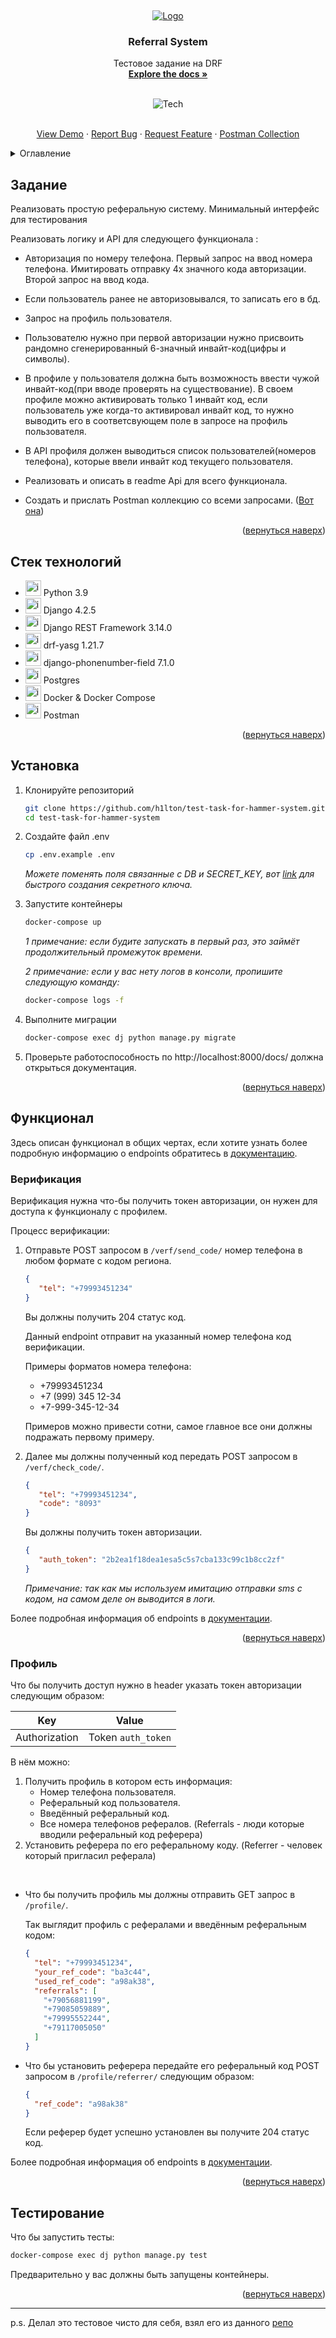 <a name="readme-top"></a>
<br>
<div align="center">
  <a href="https://github.com/h1lton/test-task-for-hammer-system">
    <img src="https://img.icons8.com/?size=80&id=rT0QUnswQvfg&format=png" alt="Logo">
  </a>
  <h3>Referral System</h3>
  <p>
    Тестовое задание на DRF
    <br>
    <a href="https://github.com/h1lton/test-task-for-hammer-system"><strong>Explore the docs »</strong></a>
    <br>
    <br>
  </p>

  <img src="https://skillicons.dev/icons?i=py,django,postgres,docker,postman&theme=light" alt="Tech">

  <p>
    <br>
    <a href="https://github.com/h1lton/test-task-for-hammer-system">View Demo</a>
    ·
    <a href="https://github.com/h1lton/test-task-for-hammer-system/issues">Report Bug</a>
    ·
    <a href="https://github.com/h1lton/test-task-for-hammer-system/issues">Request Feature</a>
    ·
    <a href="https://documenter.getpostman.com/view/29629600/2s9YJhxfiX">Postman Collection</a>
  </p>
</div>


<details>
  <summary>Оглавление</summary>
  <ol>
    <li><a href="#задание">Задание</a></li>
    <li><a href="#стек-технологий">Стек технологий</a></li>
    <li><a href="#установка">Установка</a></li>
    <li>
      <a href="#функционал">Функционал</a>
      <ul>
        <li><a href="#верификация">Верификация</a></li>
        <li><a href="#профиль">Профиль</a></li>
      </ul>
    </li>
    <li><a href="#тестирование">Тестирование</a></li>
    <li><a href="#примечание">Примечание</a></li>
  </ol>
</details>

## Задание

Реализовать простую реферальную систему. Минимальный интерфейс для тестирования

Реализовать логику и API для следующего функционала :

- Авторизация по номеру телефона. Первый запрос на ввод номера телефона.
  Имитировать отправку 4х значного кода авторизации. Второй запрос на ввод кода.

- Если пользователь ранее не авторизовывался, то записать его в бд.

- Запрос на профиль пользователя.

- Пользователю нужно при первой авторизации нужно присвоить рандомно сгенерированный
  6-значный инвайт-код(цифры и символы).

- В профиле у пользователя должна быть возможность ввести чужой инвайт-код(при вводе проверять на существование).
  В своем профиле можно активировать только 1 инвайт код, если пользователь уже когда-то активировал инвайт код,
  то нужно выводить его в соответсвующем поле в запросе на профиль пользователя.

- В API профиля должен выводиться список пользователей(номеров телефона),
  которые ввели инвайт код текущего пользователя.

- Реализовать и описать в readme Api для всего функционала.

- Создать и прислать Postman коллекцию со всеми запросами. ([Вот она](https://documenter.getpostman.com/view/29629600/2s9YJhxfiX))

<p align="right">(<a href="#readme-top">вернуться наверх</a>)</p>

## Стек технологий

- <img src="https://skillicons.dev/icons?i=py&theme=light" alt="icon" style="width: 25px"> Python 3.9
- <img src="https://skillicons.dev/icons?i=django&theme=light" alt="icon" style="width: 25px"> Django 4.2.5
- <img src="https://skillicons.dev/icons?i=django&theme=light" alt="icon" style="width: 25px"> Django REST Framework 3.14.0
- <img src="https://skillicons.dev/icons?i=django&theme=light" alt="icon" style="width: 25px"> drf-yasg 1.21.7
- <img src="https://skillicons.dev/icons?i=django&theme=light" alt="icon" style="width: 25px"> django-phonenumber-field 7.1.0
- <img src="https://skillicons.dev/icons?i=postgres&theme=light" alt="icon" style="width: 25px"> Postgres
- <img src="https://skillicons.dev/icons?i=docker&theme=light" alt="icon" style="width: 25px"> Docker & Docker Compose
- <img src="https://skillicons.dev/icons?i=postman&theme=light" alt="icon" style="width: 25px"> Postman

<p align="right">(<a href="#readme-top">вернуться наверх</a>)</p>

## Установка

1. Клонируйте репозиторий
   ```sh
   git clone https://github.com/h1lton/test-task-for-hammer-system.git
   cd test-task-for-hammer-system
   ```
2. Создайте файл .env
   ```sh
   cp .env.example .env
   ```
   _Можете поменять поля связанные с DB и SECRET_KEY,
   вот [link](https://djecrety.ir/) для быстрого создания секретного ключа._
3. Запустите контейнеры
   ```sh
   docker-compose up
   ```
   _1 примечание: если будите запускать в первый раз, это займёт продолжительный промежуток времени._

   _2 примечание: если у вас нету логов в консоли, пропишите следующую команду:_
   ```sh
   docker-compose logs -f
   ```
4. Выполните миграции
   ```sh
   docker-compose exec dj python manage.py migrate
   ```
5. Проверьте работоспособность по http://localhost:8000/docs/ должна открыться документация.

<p align="right">(<a href="#readme-top">вернуться наверх</a>)</p>

## Функционал

Здесь описан функционал в общих чертах, если хотите узнать более подробную
информацию о endpoints обратитесь в [документацию](http://localhost:8000/docs/).

### Верификация

Верификация нужна что-бы получить токен авторизации, он нужен для доступа к функционалу с профилем.

Процесс верификации:

1. Отправьте POST запросом в `/verf/send_code/` номер телефона в любом формате с кодом региона.

   ```json
   {
      "tel": "+79993451234"
   }
   ```
   Вы должны получить 204 статус код.

   Данный endpoint отправит на указанный номер телефона код верификации.

   Примеры форматов номера телефона:
   - +79993451234
   - +7 (999) 345 12-34
   - +7-999-345-12-34

   Примеров можно привести сотни, самое главное все они должны подражать первому примеру.

2. Далее мы должны полученный код передать POST запросом в `/verf/check_code/`.

   ```json
   {
      "tel": "+79993451234",
      "code": "8093"
   }
   ```

   Вы должны получить токен авторизации.

   ```json
   {
      "auth_token": "2b2ea1f18dea1esa5c5s7cba133c99c1b8cc2zf"
   }
   ```
   _Примечание: так как мы используем имитацию отправки sms с кодом, на самом деле он выводится в логи._

Более подробная информация об endpoints в [документации](http://localhost:8000/docs/).

<p align="right">(<a href="#readme-top">вернуться наверх</a>)</p>

### Профиль

Что бы получить доступ нужно в header указать токен авторизации следующим образом:

| Key           | Value              |
|---------------|--------------------|
| Authorization | Token `auth_token` |

В нём можно:

1. Получить профиль в котором есть информация:
    - Номер телефона пользователя.
    - Реферальный код пользователя.
    - Введённый реферальный код.
    - Все номера телефонов рефералов. (Referrals - люди которые вводили реферальный код реферера)
2. Установить реферера по его реферальному коду. (Referrer - человек который пригласил реферала)

<br>

- Что бы получить профиль мы должны отправить GET запрос в `/profile/`.

  Так выглядит профиль с рефералами и введённым реферальным кодом:
  ```json
  {
    "tel": "+79993451234",
    "your_ref_code": "ba3с44",
    "used_ref_code": "a98ak38",
    "referrals": [
      "+79056881199",
      "+79085059889",
      "+79995552244",
      "+79117005050"
    ]
  }
  ```
- Что бы установить реферера передайте его реферальный код POST запросом в `/profile/referrer/` следующим образом:
  ```json
  {
    "ref_code": "a98ak38"
  }
  ```
  Если реферер будет успешно установлен вы получите 204 статус код.

Более подробная информация об endpoints в [документации](http://localhost:8000/docs/).

<p align="right">(<a href="#readme-top">вернуться наверх</a>)</p>

## Тестирование

Что бы запустить тесты:

```sh
docker-compose exec dj python manage.py test
```

Предварительно у вас должны быть запущены контейнеры.

<p align="right">(<a href="#readme-top">вернуться наверх</a>)</p>

___

p.s. Делал это тестовое чисто для себя, взял его из данного [репо](https://github.com/yury-yury/hammer_system)
